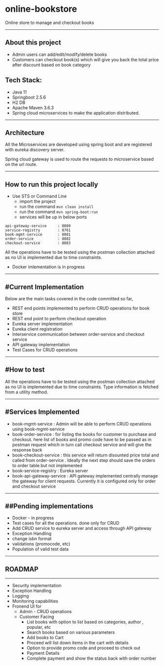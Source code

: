# online-bookstore
 Online store to manage and checkout books
 

<hr>

## About this project

- Admin users can add/edit/modify/delete books 
- Customers can checkout book(s) which will give you back the total price after discount based on book category


Tech Stack:
-----------

- Java 11
- Springboot 2.5.6
- H2 DB
- Apache Maven 3.6.3
- Spring cloud microservices to make the application distributed. 

<hr>

## Architecture
All the Microservices are developed using spring boot and are registered with eureka discovery server.

Spring cloud gateway is used to route the requests to microservice
based on the url route.  

<hr>

## How to run this project locally

- Use STS or Command Line
	- import the project
	- run the command  `mvn clean install` 
	- run the command  `mvn spring-boot:run` 
	- services will be up in below ports




```
api-gateway-service     : 8089
service-registry        : 8761
book-mgmt-service       : 8081
order-service           : 8082
checkout-service        : 8083
```
All the operations have to be tested using the postman collection attached as no UI is implemented due to time constraints.

- Docker imlementation is in progress

<hr>
  
  
  
  
#Current Implementation 
  -----------------------------------
  
Below are the main tasks covered in the code committed so far,

- REST end points implemented to perform CRUD operations for book store
- REST end point to perform checkout operation
- Eureka server implementation
- Eureka client registration
- Interservice communication between order-service and checkout service
- API gateway implementation 
- Test Cases for CRUD operations

<hr>
   
#How to test
-------------------------------------
All the operations have to be tested using the postman collection attached as no UI is implemented due to time constraints.
Type information is fetched from a utility method.
<hr>
   
#Services Implemented
  --------------------
- book-mgmt-service  : Admin will be able to perform CRUD operations using book-mgmt-service
- book-order-service : for listing the books for customer to purchase and checkout. here list of books and promo code have to be passed as in postman request which in turn call checkout service and will give the response back
- book-checkout-service : this service will return disounted price total and called from order-service . Ideally the next step should save the orders to order table but not implemented
- book-service-registry : Eureka server
- book-api-gateway-service : API gateway implemented centrally manage the gateway for client requests. Currently it is configured only for order and checkout service
 <hr>
   

##Pending implementations
  -----------------------
  - Docker - in progress
  - Test cases for all the operations. done only for CRUD
  - Add CRUD service to eureka server and access through API gateway
  - Exception Handling
  - change isbn format
  - validations (promocode, etc)
  - Population of valid test data
 <hr>
 
## ROADMAP
  -----------
  - Security implementation
  - Exception Handling
  - Logging
  - Monitoring capabilities
  - Fronend UI for
	- Admin - CRUD operations
	- Customer Facing
		- List books with option to list based on categories, author , popular, etc
		- Search books based on various parameters
		- Add books to Cart
		- Proceed will list down items in the cart with details 
		- Option to provide promo code and proceed to check out
		- Payment Details
		- Complete payment and show the status back with order number 
